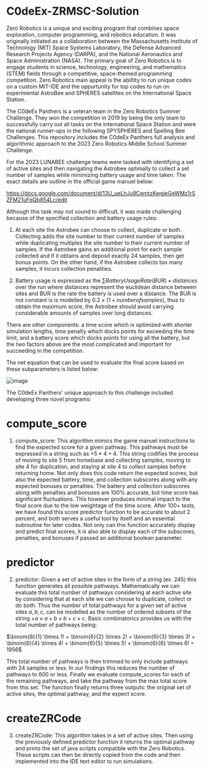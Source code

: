 # C0deEx-ZRMSC-Solution
Zero Robotics is a unique and exciting program that combines space exploration, computer programming, and robotics education. It was originally initiated as a collaboration between the Massachusetts Institute of Technology (MIT) Space Systems Laboratory, the Defense Advanced Research Projects Agency (DARPA), and the National Aeronautics and Space Administration (NASA). The primary goal of Zero Robotics is to engage students in science, technology, engineering, and mathematics (STEM) fields through a competitive, space-themed programming competition. Zero Robotics main appeal is the abiltity to run unique codes on a custom MIT-IDE and the oppurtunity for top codes to run on experimental AstroBee and SPHERES satellites on the International Space Station.

The C0deEx Panthers is a veteran team in the Zero Robotics Summer Challenge. They won the competition in 2019 by being the only team to successfully carry out all tasks on the International Space Station and were the national runner-ups in the following SPYSPHERES and Spelling Bee Challenges. This repository includes the C0deEx Panthers full analysis and algorithmic approach to the 2023 Zero Robotics Middle School Summer Challenge.

For the 2023 LUNABEE challenge teams were tasked with identifying a set of active sites and then navigating the Astrobee optimally to collect a set number of samples while minimizing battery usage and time taken. The exact details are outline in the official game manuel below:

https://docs.google.com/document/d/13U_ueLhJu9CemtzKwgjeGeWMz1rSZFM21uFqQb854Lc/edit

Although this task may not sound to difficult, it was made challenging because of the specified collection and battery usage rules:

1. At each site the Astrobee can choose to collect, duplicate or both. Collecting adds the site number to their current number of samples while duplicating multiples the site number to their current number of samples. If the Astrobee gains an additional point for each sample collected and if it obtains and deposit exactly 24 samples, then get bonus points. On the other hand, if the Astrobee collects too many samples, it incurs collection penalities.

2. Battery usage is expressed as the $\sum Battery Usage Rate (BUR) \times distances$ over the run where distances represent the euclidean distance between sites and BUR is the rate the battery is used over a distance. The BUR is not constant is is modelled by $0.2 \times (1 + number of samples)$, thus to obtain the maximum score, the Astrobee should avoid carrying considerable amounts of samples over long distances.

There are other components: a time score which is optimized with shorter simulation lengths, time penalty which docks points for exceeding the time limit, and a battery score which docks points for using all the battery, but the two factors above are the most complicated and important for succeeding in the competition.

The net equation that can be used to evaluate the final score based on these subparameters is listed below:

![image](https://github.com/ArmWarrior25/C0deEx-ZRMSC-Solution/assets/87990660/320b4bce-bd8d-49b4-bdc8-a7c25d8bae57)

The C0deEx Panthers' unique approach to this challenge included developing three novel programs:

# compute_score

1. compute_score: This algorithm mimics the game manuel instructions to find the expected score for a given pathway. This pathways must be expressed in a string such as $+5*4+4$. This string codifies the process of moving to site 5 from homebase and collecting samples, moving to site 4 for duplication, and staying at site 4 to collect samples before returning home. Not only does this code return the expected scores, but also the expected battery, time, and collection subscores along with any expected bonuses or penalties. The battery and collection subscores along with penalties and bonuses are 100% accurate, but time score has significant fluctuations. This however produces minimal impact to the final score due to the low weightage of the time score. After 100+ tests, we have found this score predictor function to be accurate to about $2$ percent, and both serves a useful tool by itself and an essential subroutine for later codes. Not only can this function accurately display and predict final scores, it is also able to display each of the subscores, penalties, and bonuses if passed an additional boolean parameter.

# predictor

2. predictor: Given a set of active sites in the form of a string (ex. $2 4 5$) this function generates all possible pathways. Mathematically we can evaluate this total number of pathways considering at each active site by considering that at each site we can choose to duplicate, collect or do both. Thus the number of total pathways for a given set of active sites $a, b, c$, can be modelled as the number of ordered subsets of the string $+a \times a+b \times b+c \times c$. Basic combinatorics provides us with the total number of pathways being:
 
$\binom{6}{1} \times 1! + \binom{6}{2} \times 2! + \binom{6}{3} \times 3! + \binom{6}{4} \times 4! + \binom{6}{5} \times 5! + \binom{6}{6} \times 6! = 1956$

This total number of pathways is then trimmed to only include pathways with 24 samples or less. In our findings this reduces the number of pathways to 600 or less. Finally we evaluate compute_scores for each of the remaining pathways, and take the pathway from the max total score from this set. The function finally returns three outputs: the original set of active sites, the optimal pathway, and the expect score.

# createZRCode

3. createZRCode: This algorithm takes in a set of active sites. Then using the previously defined predictor function it returns the optimal pathway and prints the set of java scripts compatible with the Zero Robotics. These scripts can then be directly copied from the code and then implemented into the IDE text editor to run simulations.
